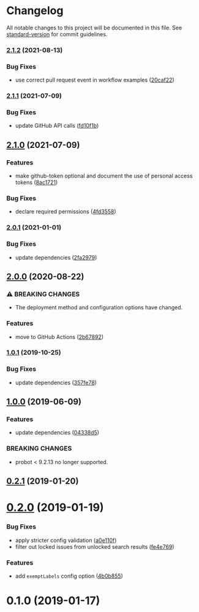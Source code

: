 # Changelog

All notable changes to this project will be documented in this file. See [standard-version](https://github.com/conventional-changelog/standard-version) for commit guidelines.

### [2.1.2](https://github.com/dessant/repo-lockdown/compare/v2.1.1...v2.1.2) (2021-08-13)


### Bug Fixes

* use correct pull request event in workflow examples ([20caf22](https://github.com/dessant/repo-lockdown/commit/20caf225ed11d020cfa0ed41e1bff90b1a629930))

### [2.1.1](https://github.com/dessant/repo-lockdown/compare/v2.1.0...v2.1.1) (2021-07-09)


### Bug Fixes

* update GitHub API calls ([fd10f1b](https://github.com/dessant/repo-lockdown/commit/fd10f1b4b615fac33565fd263237fc1bacc55d58))

## [2.1.0](https://github.com/dessant/repo-lockdown/compare/v2.0.1...v2.1.0) (2021-07-09)


### Features

* make github-token optional and document the use of personal access tokens ([8ac1721](https://github.com/dessant/repo-lockdown/commit/8ac17218715c0cd6c0d25cb1b3291ffb50c948f3))


### Bug Fixes

* declare required permissions ([4fd3558](https://github.com/dessant/repo-lockdown/commit/4fd355865201d150017730e243bd1dcaedcb3f27))

### [2.0.1](https://github.com/dessant/repo-lockdown/compare/v2.0.0...v2.0.1) (2021-01-01)


### Bug Fixes

* update dependencies ([2fa2979](https://github.com/dessant/repo-lockdown/commit/2fa2979cbbce76f7147c4fb3a12dd8ca7fee31ed))

## [2.0.0](https://github.com/dessant/repo-lockdown/compare/v1.0.1...v2.0.0) (2020-08-22)


### ⚠ BREAKING CHANGES

* The deployment method and configuration options have changed.

### Features

* move to GitHub Actions ([2b67892](https://github.com/dessant/repo-lockdown/commit/2b678923bbf2df0517f486d69c222bb75012c3d2))

### [1.0.1](https://github.com/dessant/repo-lockdown/compare/v1.0.0...v1.0.1) (2019-10-25)


### Bug Fixes

* update dependencies ([357fe78](https://github.com/dessant/repo-lockdown/commit/357fe78cf5aa50902f6f09c504ec0970249aa618))

## [1.0.0](https://github.com/dessant/repo-lockdown/compare/v0.2.1...v1.0.0) (2019-06-09)


### Features

* update dependencies ([04338d5](https://github.com/dessant/repo-lockdown/commit/04338d5))


### BREAKING CHANGES

* probot < 9.2.13 no longer supported.



<a name="0.2.1"></a>
## [0.2.1](https://github.com/dessant/repo-lockdown/compare/v0.2.0...v0.2.1) (2019-01-20)



<a name="0.2.0"></a>
# [0.2.0](https://github.com/dessant/repo-lockdown/compare/v0.1.0...v0.2.0) (2019-01-19)


### Bug Fixes

* apply stricter config validation ([a0e110f](https://github.com/dessant/repo-lockdown/commit/a0e110f))
* filter out locked issues from unlocked search results ([fe4e769](https://github.com/dessant/repo-lockdown/commit/fe4e769))


### Features

* add `exemptLabels` config option ([4b0b855](https://github.com/dessant/repo-lockdown/commit/4b0b855))



<a name="0.1.0"></a>
# 0.1.0 (2019-01-17)
